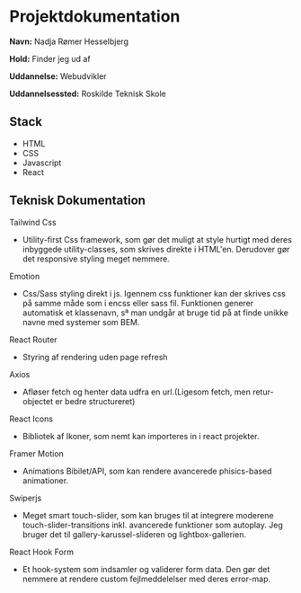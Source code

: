 # Projektdokumentation

**Navn:** Nadja Rømer Hesselbjerg

**Hold:** Finder jeg ud af

**Uddannelse:** Webudvikler

**Uddannelsessted:** Roskilde Teknisk Skole

## Stack

- HTML
- CSS
- Javascript
- React

## Teknisk Dokumentation

Tailwind Css

- Utility-first Css framework, som gør det muligt at style hurtigt med deres inbyggede utility-classes, som skrives direkte i HTML'en. Derudover gør det responsive styling meget nemmere.

Emotion

- Css/Sass styling direkt i js. Igennem css funktioner kan der skrives css på samme måde som i encss eller sass fil. Funktionen generer automatisk et klassenavn, sª man undgår at bruge tid på at finde unikke navne med systemer som BEM.

React Router

- Styring af rendering uden page refresh

Axios

- Afløser fetch og henter data udfra en url.(Ligesom fetch, men retur-objectet er bedre structureret)

React Icons

- Bibliotek af Ikoner, som nemt kan importeres in i react projekter.

Framer Motion

- Animations Bibilet/API, som kan rendere avancerede phisics-based animationer.

Swiperjs

- Meget smart touch-slider, som kan bruges til at integrere moderene touch-slider-transitions inkl. avancerede funktioner som autoplay. Jeg bruger det til gallery-karussel-slideren og lightbox-gallerien.

React Hook Form

- Et hook-system som indsamler og validerer form data. Den gør det nemmere at rendere custom fejlmeddelelser med deres error-map.
